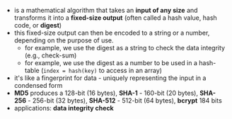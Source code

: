- is a mathematical algorithm that takes an **input of any size** and transforms it into a **fixed-size output** (often called a hash value, hash code, or **digest**)
- this fixed-size output can then be encoded to a string or a number, depending on the purpose of use.
  - for example, we use the digest as a string to check the data integrity (e.g., check-sum)
  - for example, we use the digest as a number to be used in a hash-table (`index = hash(key)` to access in an array)
- it's like a fingerprint for data - uniquely representing the input in a condensed form
- **MD5** produces a 128-bit (16 bytes), **SHA-1** - 160-bit (20 bytes), **SHA-256** - 256-bit (32 bytes), **SHA-512** - 512-bit (64 bytes), **bcrypt** 184 bits
- applications: **data integrity check**
